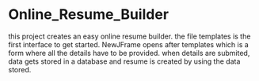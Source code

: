 # Online_Resume_Builder
this project creates an easy online resume builder.
the file templates is the first interface to get started. 
NewJFrame opens after templates which is a form where all the details have to be provided.
when details are submited, data gets stored in a database and resume is created by using the data stored.
